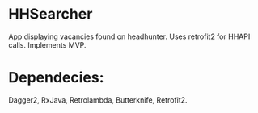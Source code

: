 # HHSearcher
App displaying vacancies found on headhunter. Uses retrofit2 for HHAPI calls. Implements MVP.
# Dependecies:
Dagger2, RxJava, Retrolambda, Butterknife, Retrofit2.
